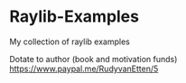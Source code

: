 # Raylib-Examples
My collection of raylib examples

Dotate to author (book and motivation funds) https://www.paypal.me/RudyvanEtten/5
